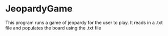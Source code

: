 JeopardyGame
============
This program runs a game of jeopardy for the user to play.
It reads in a .txt file and populates the board using the .txt file
